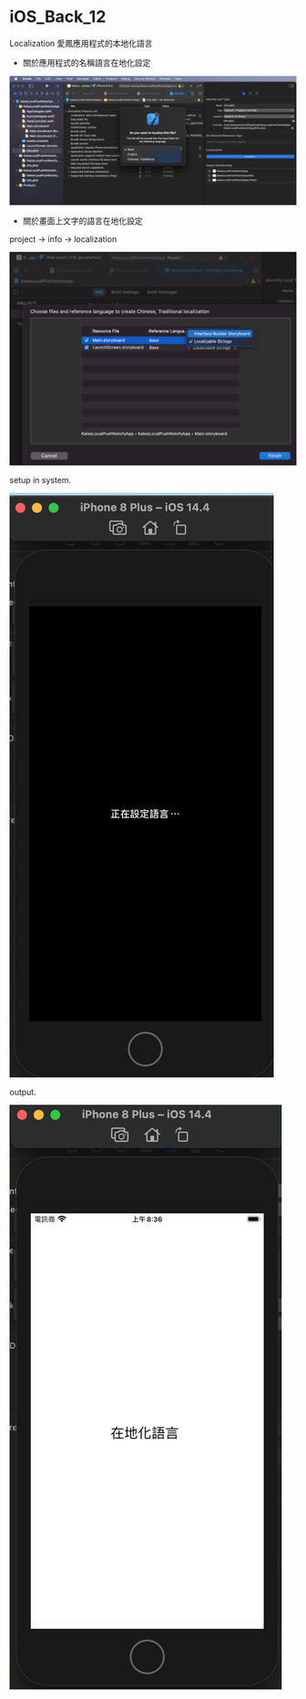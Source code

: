 # iOS_Back_12
Localization 愛鳳應用程式的本地化語言

* 關於應用程式的名稱語言在地化設定

 ![](https://github.com/QueenieCplusplus/iOS_Back_12/raw/main/info%20property%20list.png)

* 關於畫面上文字的語言在地化設定

project -> info -> localization

![](https://raw.githubusercontent.com/QueenieCplusplus/iOS_Back_12/main/2.Localization%202.png)


setup in system.

![](https://raw.githubusercontent.com/QueenieCplusplus/iOS_Back_12/main/5.setup.png)

output.

![](https://raw.githubusercontent.com/QueenieCplusplus/iOS_Back_12/main/output.png)

